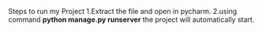 Steps to run my Project
  1.Extract the file and open in pycharm.
  2.using command **python manage.py runserver** the project will automatically start.
  
